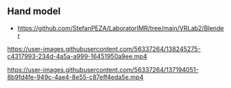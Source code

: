 ## Hand model

- https://github.com/StefanPEZA/LaboratorIMR/tree/main/VRLab2/Blender

https://user-images.githubusercontent.com/56337264/138245275-c4317993-234d-4a5a-a999-16451950a9ee.mp4

https://user-images.githubusercontent.com/56337264/137194051-8b9fd4fe-949c-4ae4-8e55-c87eff4eda5e.mp4



